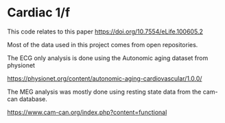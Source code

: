 # Cardiac 1/f

This code relates to this paper https://doi.org/10.7554/eLife.100605.2

Most of the data used in this project comes from open repositories.

The ECG only analysis is done using the Autonomic aging dataset from physionet

https://physionet.org/content/autonomic-aging-cardiovascular/1.0.0/

The MEG analysis was mostly done using resting state data from the cam-can database.

https://www.cam-can.org/index.php?content=functional



